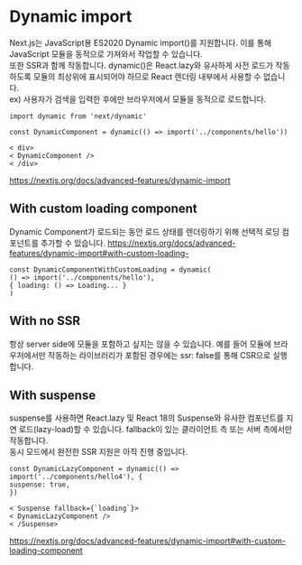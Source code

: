 # Dynamic import

Next.js는 JavaScript용 ES2020 Dynamic import()를 지원합니다. 이를 통해 JavaScript 모듈을 동적으로 가져와서 작업할 수 있습니다.   
또한 SSR과 함께 작동합니다. dynamic()은 React.lazy와 유사하게 사전 로드가 작동하도록 모듈의 최상위에 표시되어야 하므로 React 렌더링 내부에서 사용할 수 없습니다.   
ex) 사용자가 검색을 입력한 후에만 브라우저에서 모듈을 동적으로 로드합니다.   
```
import dynamic from 'next/dynamic'

const DynamicComponent = dynamic(() => import('../components/hello'))

< div>
< DynamicComponent />
< /div>
```
https://nextjs.org/docs/advanced-features/dynamic-import
   
## With custom loading component
Dynamic Component가 로드되는 동안 로드 상태를 렌더링하기 위해 선택적 로딩 컴포넌트를 추가할 수 있습니다.
https://nextjs.org/docs/advanced-features/dynamic-import#with-custom-loading-
```
const DynamicComponentWithCustomLoading = dynamic(
() => import('../components/hello'),
{ loading: () => Loading... }
)
```

## With no SSR
항상 server side에 모듈을 포함하고 싶지는 않을 수 있습니다. 예를 들어 모듈에 브라우저에서만 작동하는 라이브러리가 포함된 경우에는 ssr: false를 통해 CSR으로 실행합니다.   

## With suspense
suspense를 사용하면 React.lazy 및 React 18의 Suspense와 유사한 컴포넌트를 지연 로드(lazy-load)할 수 있습니다. fallback이 있는 클라이언트 측 또는 서버 측에서만 작동합니다.   
동시 모드에서 완전한 SSR 지원은 아직 진행 중입니다.   
```
const DynamicLazyComponent = dynamic(() => import('../components/hello4'), {
suspense: true,
})

< Suspense fallback={`loading`}>
< DynamicLazyComponent />
< /Suspense>
```
https://nextjs.org/docs/advanced-features/dynamic-import#with-custom-loading-component
